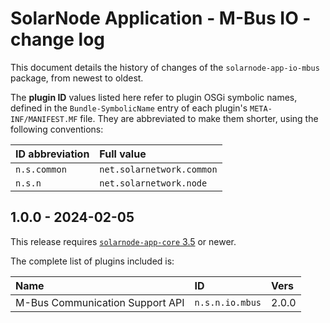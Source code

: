 # SolarNode Application - M-Bus IO - change log

This document details the history of changes of the `solarnode-app-io-mbus` package, from
newest to oldest.

The **plugin ID** values listed here refer to plugin OSGi symbolic names, defined in the
`Bundle-SymbolicName` entry of each plugin's `META-INF/MANIFEST.MF` file. They are abbreviated to
make them shorter, using the following conventions:

| ID abbreviation | Full value                |
|:----------------|:--------------------------|
| `n.s.common`    | `net.solarnetwork.common` |
| `n.s.n`         | `net.solarnetwork.node`   |

## 1.0.0 - 2024-02-05

This release requires [`solarnode-app-core` 3.5][app-core-log] or newer.

The complete list of plugins included is:

| Name                            | ID              | Vers  |
|:--------------------------------|:----------------|:------|
| M-Bus Communication Support API | `n.s.n.io.mbus` | 2.0.0 |

[app-core-log]: ../../solarnode-app-core/debian/CHANGELOG.md
